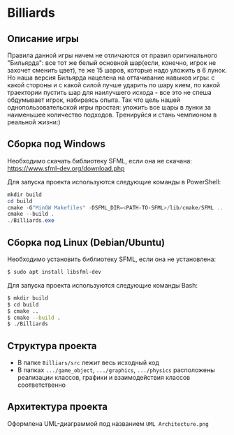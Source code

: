 # Billiards

## Описание игры

Правила данной игры ничем не отличаются от правил оригинального "Бильярда": все тот же белый основной шар(если, конечно, игрок не захочет сменить цвет), те же 15 шаров, которые надо уложить в 6 лунок. Но наша версия Бильярда нацелена на оттачивание навыков игры: с какой стороны и с какой силой лучше ударить по шару кием, по какой траектории пустить шар для наилучшего исхода - все это не спеша обдумывает игрок, набираясь опыта. Так что цель нашей однопользовательской игры простая: уложить все шары в лунки за наименьшее количество подходов. Тренируйся и стань чемпионом в реальной жизни:)

## Сборка под Windows

Необходимо скачать библиотеку SFML, если она не скачана:
https://www.sfml-dev.org/download.php

Для запуска проекта используются следующие команды в PowerShell:

```powershell
mkdir build
cd build
cmake -G"MinGW Makefiles" -DSFML_DIR=<PATH-TO-SFML>/lib/cmake/SFML ..
cmake --build .
./Billiards.exe
```

## Сборка под Linux (Debian/Ubuntu)

Необходимо установить библиотеку SFML, если она не установлена:

```bash
$ sudo apt install libsfml-dev
```

Для запуска проекта используются следующие команды Bash:

```bash
$ mkdir build
$ cd build
$ cmake ..
$ cmake --build .
$ ./Billiards
```

## Структура проекта

* В папке `Billiars/src` лежит весь исходный код
* В папках `.../game_object`, `.../graphics`, `.../physics` расположены реализации классов, графики и взаимодействия классов соответственно

## Архитектура проекта

Оформлена UML-диаграммой под названием `UML Architecture.png`
